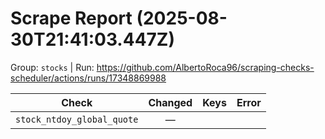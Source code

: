 # Scrape Report (2025-08-30T21:41:03.447Z)

Group: `stocks`  |  Run: https://github.com/AlbertoRoca96/scraping-checks-scheduler/actions/runs/17348869988

| Check | Changed | Keys | Error |
|---|:---:|:--|:--|
| `stock_ntdoy_global_quote` | — |  |  |
